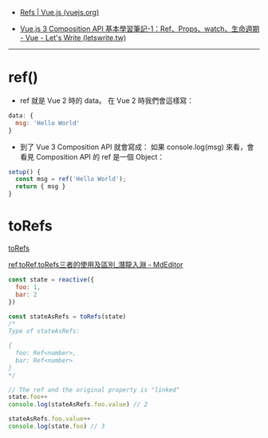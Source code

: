 - [Refs | Vue.js (vuejs.org)](https://v3.cn.vuejs.org/api/refs-api.html#ref)

- [Vue.js 3 Composition API 基本學習筆記-1：Ref、Props、watch、生命週期 - Vue - Let's Write (letswrite.tw)](https://www.letswrite.tw/vue3-composition-api/)

---
# ref()

- ref 就是 Vue 2 時的 data。
	在 Vue 2 時我們會這樣寫：

```JavaScript
data: {
  msg: 'Hello World'
}
```

- 到了 Vue 3 Composition API 就會寫成：
	如果 console.log(msg) 來看，會看見 Composition API 的 ref 是一個 Object：

```JavaScript
setup() {
  const msg = ref('Hello World');
  return { msg }
}
```

# toRefs
[toRefs](https://v3.vuejs.org/api/refs-api.html#torefs)

[ref,toRef,toRefs三者的使用及區別_潛龍入淵 - MdEditor](https://www.gushiciku.cn/pl/gbfK/zh-tw)


```js
const state = reactive({
  foo: 1,
  bar: 2
})

const stateAsRefs = toRefs(state)
/*
Type of stateAsRefs:

{
  foo: Ref<number>,
  bar: Ref<number>
}
*/

// The ref and the original property is "linked"
state.foo++
console.log(stateAsRefs.foo.value) // 2

stateAsRefs.foo.value++
console.log(state.foo) // 3
```

